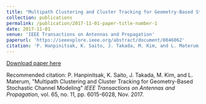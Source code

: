 ```yaml
---
title: "Multipath Clustering and Cluster Tracking for Geometry-Based Stochastic Channel Modeling"
collection: publications
permalink: /publication/2017-11-01-paper-title-number-1
date: 2017-11-01
venue: 'IEEE Transactions on Antennas and Propagation'
paperurl: 'https://ieeexplore.ieee.org/abstract/document/8046062'
citation: 'P. Hanpinitsak, K. Saito, J. Takada, M. Kim, and L. Materum, "Multipath Clustering and Cluster Tracking for Geometry-Based Stochastic Channel Modeling" <i>IEEE Transactions on Antennas and Propagation</i>, vol. 65, no. 11, pp. 6015-6028, Nov. 2017.'
---
```


[Download paper here](https://ieeexplore.ieee.org/abstract/document/8046062)

Recommended citation: P. Hanpinitsak, K. Saito, J. Takada, M. Kim, and L. Materum, "Multipath Clustering and Cluster Tracking for Geometry-Based Stochastic Channel Modeling" <i>IEEE Transactions on Antennas and Propagation</i>, vol. 65, no. 11, pp. 6015-6028, Nov. 2017.
